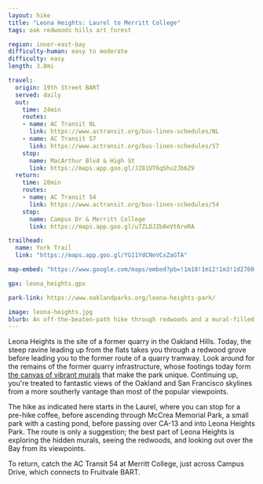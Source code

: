 ```yaml
---
layout: hike
title: "Leona Heights: Laurel to Merritt College"
tags: oak redwoods hills art forest

region: inner-east-bay
difficulty-human: easy to moderate
difficulty: easy 
length: 3.8mi

travel:
  origin: 19th Street BART
  served: daily
  out:
    time: 24min
    routes:
    - name: AC Transit NL
      link: https://www.actransit.org/bus-lines-schedules/NL
    - name: AC Transit 57
      link: https://www.actransit.org/bus-lines-schedules/57
    stop:
      name: MacArthur Blvd & High St
      link: https://maps.app.goo.gl/JZ81UT6qShu2Jb6Z9
  return:
    time: 28min
    routes:
    - name: AC Transit 54
      link: https://www.actransit.org/bus-lines-schedules/54
    stop:
      name: Campus Dr & Merritt College
      link: https://maps.app.goo.gl/u7ZLDJZb8eVt6roRA

trailhead:
  name: York Trail
  link: "https://maps.app.goo.gl/YG11YdCNeVCxZaGTA"

map-embed: "https://www.google.com/maps/embed?pb=!1m18!1m12!1m3!1d2760.5793478377864!2d-122.18234887828405!3d37.791182922377146!2m3!1f0!2f0!3f0!3m2!1i1024!2i768!4f13.1!3m3!1m2!1s0x808f87001acc0f47%3A0xc9c892269d0fedba!2sYork%20Trail!5e0!3m2!1sen!2sus!4v1721167764022!5m2!1sen!2sus"

gpx: leona_heights.gpx

park-link: https://www.oaklandparks.org/leona-heights-park/

image: leona-heights.jpg
blurb: An off-the-beaten-path hike through redwoods and a mural-filled former quarry to a local college.
---
```


Leona Heights is the site of a former quarry in the Oakland Hills. Today, the steep ravine leading up from the flats takes you through a redwood grove before leading you to the former route of a quarry tramway. Look around for the remains of the former quarry infrastructure, whose footings today form [the canvas of vibrant murals](https://www.kqed.org/news/11977305/hidden-in-the-oakland-hills-is-an-outdoor-gallery-of-murals) that make the park unique. Continuing up, you're treated to fantastic views of the Oakland and San Francisco skylines from a more southerly vantage than most of the popular viewpoints.

The hike as indicated here starts in the Laurel, where you can stop for a pre-hike coffee, before ascending through McCrea Memorial Park, a small park with a casting pond, before passing over CA-13 and into Leona Heights Park. The route is only a suggestion; the best part of Leona Heights is exploring the hidden murals, seeing the redwoods, and looking out over the Bay from its viewpoints.

To return, catch the AC Transit 54 at Merritt College, just across Campus Drive, which connects to Fruitvale BART.